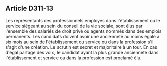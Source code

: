 ## Article D311-13

Les représentants des professionnels employés dans l'établissement ou le service siégeant au sein du conseil
de la vie sociale, sont élus par l'ensemble des salariés de droit privé ou agents nommés dans des emplois
permanents. Les candidats doivent avoir une ancienneté au moins égale à six mois au sein de l'établissement
ou service ou dans la profession s'il s'agit d'une création. Le scrutin est secret et majoritaire à un tour. En cas
d'égal partage des voix, le candidat ayant la plus grande ancienneté dans l'établissement et service ou dans la
profession est proclamé élu.

